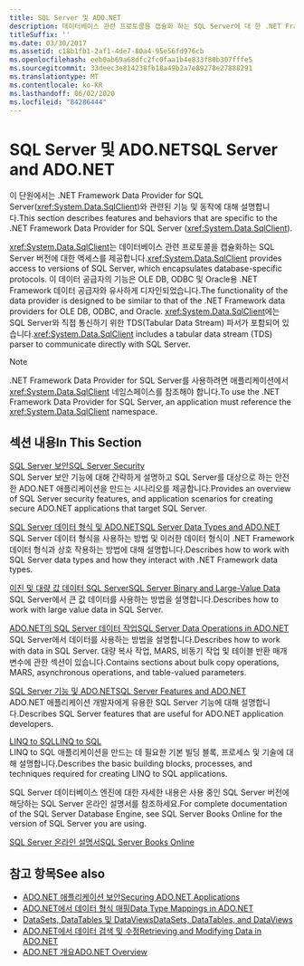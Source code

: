 ```yaml
---
title: SQL Server 및 ADO.NET
description: 데이터베이스 관련 프로토콜을 캡슐화 하는 SQL Server에 대 한 .NET Framework Data Provider의 기능 및 동작에 대해 알아봅니다.
titleSuffix: ''
ms.date: 03/30/2017
ms.assetid: c18b1fb1-2af1-4de7-80a4-95e56fd976cb
ms.openlocfilehash: eeb0ab69a68dfc2fc0faa1b4e833f80b307fffe5
ms.sourcegitcommit: 33deec3e814238fb18a49b2a7e89278e27888291
ms.translationtype: MT
ms.contentlocale: ko-KR
ms.lasthandoff: 06/02/2020
ms.locfileid: "84286444"
---
```

# <a name="sql-server-and-adonet"></a><span data-ttu-id="373e6-103">SQL Server 및 ADO.NET</span><span class="sxs-lookup"><span data-stu-id="373e6-103">SQL Server and ADO.NET</span></span>
<span data-ttu-id="373e6-104">이 단원에서는 .NET Framework Data Provider for SQL Server(<xref:System.Data.SqlClient>)와 관련된 기능 및 동작에 대해 설명합니다.</span><span class="sxs-lookup"><span data-stu-id="373e6-104">This section describes features and behaviors that are specific to the .NET Framework Data Provider for SQL Server (<xref:System.Data.SqlClient>).</span></span>  
  
 <span data-ttu-id="373e6-105"><xref:System.Data.SqlClient>는 데이터베이스 관련 프로토콜을 캡슐화하는 SQL Server 버전에 대한 액세스를 제공합니다.</span><span class="sxs-lookup"><span data-stu-id="373e6-105"><xref:System.Data.SqlClient> provides access to versions of SQL Server, which encapsulates database-specific protocols.</span></span> <span data-ttu-id="373e6-106">이 데이터 공급자의 기능은 OLE DB, ODBC 및 Oracle용 .NET Framework 데이터 공급자와 유사하게 디자인되었습니다.</span><span class="sxs-lookup"><span data-stu-id="373e6-106">The functionality of the data provider is designed to be similar to that of the .NET Framework data providers for OLE DB, ODBC, and Oracle.</span></span> <span data-ttu-id="373e6-107"><xref:System.Data.SqlClient>에는 SQL Server와 직접 통신하기 위한 TDS(Tabular Data Stream) 파서가 포함되어 있습니다.</span><span class="sxs-lookup"><span data-stu-id="373e6-107"><xref:System.Data.SqlClient> includes a tabular data stream (TDS) parser to communicate directly with SQL Server.</span></span>  
  
> [!NOTE]
> <span data-ttu-id="373e6-108">.NET Framework Data Provider for SQL Server를 사용하려면 애플리케이션에서 <xref:System.Data.SqlClient> 네임스페이스를 참조해야 합니다.</span><span class="sxs-lookup"><span data-stu-id="373e6-108">To use the .NET Framework Data Provider for SQL Server, an application must reference the <xref:System.Data.SqlClient> namespace.</span></span>  
  
## <a name="in-this-section"></a><span data-ttu-id="373e6-109">섹션 내용</span><span class="sxs-lookup"><span data-stu-id="373e6-109">In This Section</span></span>  
 [<span data-ttu-id="373e6-110">SQL Server 보안</span><span class="sxs-lookup"><span data-stu-id="373e6-110">SQL Server Security</span></span>](sql-server-security.md)  
 <span data-ttu-id="373e6-111">SQL Server 보안 기능에 대해 간략하게 설명하고 SQL Server를 대상으로 하는 안전한 ADO.NET 애플리케이션을 만드는 시나리오를 제공합니다.</span><span class="sxs-lookup"><span data-stu-id="373e6-111">Provides an overview of SQL Server security features, and application scenarios for creating secure ADO.NET applications that target SQL Server.</span></span>  
  
 [<span data-ttu-id="373e6-112">SQL Server 데이터 형식 및 ADO.NET</span><span class="sxs-lookup"><span data-stu-id="373e6-112">SQL Server Data Types and ADO.NET</span></span>](sql-server-data-types.md)  
 <span data-ttu-id="373e6-113">SQL Server 데이터 형식을 사용하는 방법 및 이러한 데이터 형식이 .NET Framework 데이터 형식과 상호 작용하는 방법에 대해 설명합니다.</span><span class="sxs-lookup"><span data-stu-id="373e6-113">Describes how to work with SQL Server data types and how they interact with .NET Framework data types.</span></span>  
  
 [<span data-ttu-id="373e6-114">이진 및 대량 값 데이터 SQL Server</span><span class="sxs-lookup"><span data-stu-id="373e6-114">SQL Server Binary and Large-Value Data</span></span>](sql-server-binary-and-large-value-data.md)  
 <span data-ttu-id="373e6-115">SQL Server에서 큰 값 데이터를 사용하는 방법을 설명합니다.</span><span class="sxs-lookup"><span data-stu-id="373e6-115">Describes how to work with large value data in SQL Server.</span></span>  
  
 [<span data-ttu-id="373e6-116">ADO.NET의 SQL Server 데이터 작업</span><span class="sxs-lookup"><span data-stu-id="373e6-116">SQL Server Data Operations in ADO.NET</span></span>](sql-server-data-operations.md)  
 <span data-ttu-id="373e6-117">SQL Server에서 데이터를 사용하는 방법을 설명합니다.</span><span class="sxs-lookup"><span data-stu-id="373e6-117">Describes how to work with data in SQL Server.</span></span> <span data-ttu-id="373e6-118">대량 복사 작업, MARS, 비동기 작업 및 테이블 반환 매개 변수에 관한 섹션이 있습니다.</span><span class="sxs-lookup"><span data-stu-id="373e6-118">Contains sections about bulk copy operations, MARS, asynchronous operations, and table-valued parameters.</span></span>  
  
 [<span data-ttu-id="373e6-119">SQL Server 기능 및 ADO.NET</span><span class="sxs-lookup"><span data-stu-id="373e6-119">SQL Server Features and ADO.NET</span></span>](sql-server-features-and-adonet.md)  
 <span data-ttu-id="373e6-120">ADO.NET 애플리케이션 개발자에게 유용한 SQL Server 기능에 대해 설명합니다.</span><span class="sxs-lookup"><span data-stu-id="373e6-120">Describes SQL Server features that are useful for ADO.NET application developers.</span></span>  
  
 [<span data-ttu-id="373e6-121">LINQ to SQL</span><span class="sxs-lookup"><span data-stu-id="373e6-121">LINQ to SQL</span></span>](./linq/index.md)  
 <span data-ttu-id="373e6-122">LINQ to SQL 애플리케이션을 만드는 데 필요한 기본 빌딩 블록, 프로세스 및 기술에 대해 설명합니다.</span><span class="sxs-lookup"><span data-stu-id="373e6-122">Describes the basic building blocks, processes, and techniques required for creating LINQ to SQL applications.</span></span>  
  
 <span data-ttu-id="373e6-123">SQL Server 데이터베이스 엔진에 대한 자세한 내용은 사용 중인 SQL Server 버전에 해당하는 SQL Server 온라인 설명서를 참조하세요.</span><span class="sxs-lookup"><span data-stu-id="373e6-123">For complete documentation of the SQL Server Database Engine, see SQL Server Books Online for the version of SQL Server you are using.</span></span>  
  
 [<span data-ttu-id="373e6-124">SQL Server 온라인 설명서</span><span class="sxs-lookup"><span data-stu-id="373e6-124">SQL Server Books Online</span></span>](/sql/sql-server/sql-server-technical-documentation)  
  
## <a name="see-also"></a><span data-ttu-id="373e6-125">참고 항목</span><span class="sxs-lookup"><span data-stu-id="373e6-125">See also</span></span>

- [<span data-ttu-id="373e6-126">ADO.NET 애플리케이션 보안</span><span class="sxs-lookup"><span data-stu-id="373e6-126">Securing ADO.NET Applications</span></span>](../securing-ado-net-applications.md)
- [<span data-ttu-id="373e6-127">ADO.NET에서 데이터 형식 매핑</span><span class="sxs-lookup"><span data-stu-id="373e6-127">Data Type Mappings in ADO.NET</span></span>](../data-type-mappings-in-ado-net.md)
- [<span data-ttu-id="373e6-128">DataSets, DataTables 및 DataViews</span><span class="sxs-lookup"><span data-stu-id="373e6-128">DataSets, DataTables, and DataViews</span></span>](../dataset-datatable-dataview/index.md)
- [<span data-ttu-id="373e6-129">ADO.NET에서 데이터 검색 및 수정</span><span class="sxs-lookup"><span data-stu-id="373e6-129">Retrieving and Modifying Data in ADO.NET</span></span>](../retrieving-and-modifying-data.md)
- [<span data-ttu-id="373e6-130">ADO.NET 개요</span><span class="sxs-lookup"><span data-stu-id="373e6-130">ADO.NET Overview</span></span>](../ado-net-overview.md)
